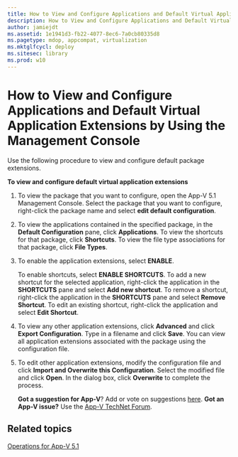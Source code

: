 ```yaml
---
title: How to View and Configure Applications and Default Virtual Application Extensions by Using the Management Console
description: How to View and Configure Applications and Default Virtual Application Extensions by Using the Management Console
author: jamiejdt
ms.assetid: 1e1941d3-fb22-4077-8ec6-7a0cb80335d8
ms.pagetype: mdop, appcompat, virtualization
ms.mktglfcycl: deploy
ms.sitesec: library
ms.prod: w10
---
```



# How to View and Configure Applications and Default Virtual Application Extensions by Using the Management Console


Use the following procedure to view and configure default package extensions.

**To view and configure default virtual application extensions**

1.  To view the package that you want to configure, open the App-V 5.1 Management Console. Select the package that you want to configure, right-click the package name and select **edit default configuration**.

2.  To view the applications contained in the specified package, in the **Default Configuration** pane, click **Applications**. To view the shortcuts for that package, click **Shortcuts**. To view the file type associations for that package, click **File Types**.

3.  To enable the application extensions, select **ENABLE**.

    To enable shortcuts, select **ENABLE SHORTCUTS**. To add a new shortcut for the selected application, right-click the application in the **SHORTCUTS** pane and select **Add new shortcut**. To remove a shortcut, right-click the application in the **SHORTCUTS** pane and select **Remove Shortcut**. To edit an existing shortcut, right-click the application and select **Edit Shortcut**.

4.  To view any other application extensions, click **Advanced** and click **Export Configuration**. Type in a filename and click **Save**. You can view all application extensions associated with the package using the configuration file.

5.  To edit other application extensions, modify the configuration file and click **Import and Overwrite this Configuration**. Select the modified file and click **Open**. In the dialog box, click **Overwrite** to complete the process.

    **Got a suggestion for App-V**? Add or vote on suggestions [here](http://appv.uservoice.com/forums/280448-microsoft-application-virtualization). **Got an App-V issue?** Use the [App-V TechNet Forum](https://social.technet.microsoft.com/Forums/home?forum=mdopappv).

## Related topics


[Operations for App-V 5.1](operations-for-app-v-51.md)

 

 





